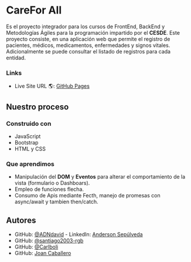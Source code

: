 # CareFor All

Es el proyecto integrador para los cursos de FrontEnd, BackEnd y Metodologías Ágiles para la programación impartido por el **CESDE**. Este proyecto consiste, en una aplicación web que permite el registro de pacientes, médicos, medicamentos, enfermedades y signos vitales. Adicionalmente se puede consultar el listado de registros para cada entidad.

### Links

- Live Site URL 🌎: [GitHub Pages](https://adndavid-cesde.github.io/cliente_CareForAll/)

## Nuestro proceso

### Construido con

- JavaScript
- Bootstrap
- HTML y CSS

### Que aprendimos

- Manipulación del **DOM** y **Eventos** para alterar el comportamiento de la vista (formulario o Dashboars).
- Empleo de funciones flecha.
- Consumo de Apis mediante Fecth, manejo de promesas con async/await y tambien then/catch.


## Autores

- GitHub: [@ADNdavid](https://github.com/ADNdavid) - LinkedIn: [Anderson Sepúlveda](https://www.linkedin.com/in/adndavid/)
- GitHub: [@santiago2003-rgb](https://github.com/santiago2003-rgb)
- GitHub: [@Carlboli](https://github.com/Carlboli)
- GitHub: [Joan Caballero](https://github.com/)
